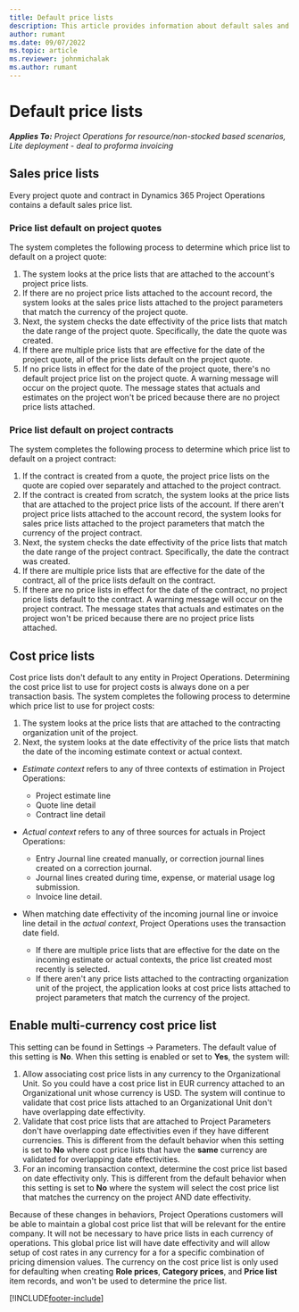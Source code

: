 ```yaml
---
title: Default price lists
description: This article provides information about default sales and cost price lists in Project Operations.
author: rumant
ms.date: 09/07/2022
ms.topic: article
ms.reviewer: johnmichalak
ms.author: rumant
---
```


# Default price lists

_**Applies To:** Project Operations for resource/non-stocked based scenarios, Lite deployment - deal to proforma invoicing_

## Sales price lists

Every project quote and contract in Dynamics 365 Project Operations contains a default sales price list. 

### Price list default on project quotes
The system completes the following process to determine which price list to default on a project quote:

1. The system looks at the price lists that are attached to the account's project price lists. 
1. If there are no project price lists attached to the account record, the system looks at the sales price lists attached to the project parameters that match the currency of the project quote.
1. Next, the system checks the date effectivity of the price lists that match the date range of the project quote. Specifically, the date the quote was created.
1. If there are multiple price lists that are effective for the date of the project quote, all of the price lists default on the project quote.
1. If no price lists in effect for the date of the project quote, there's no default project price list on the project quote. A warning message will occur on the project quote. The message states that actuals and estimates on the project won't be priced because there are no project price lists attached.

### Price list default on project contracts 
The system completes the following process to determine which price list to default on a project contract:

1. If the contract is created from a quote, the project price lists on the quote are copied over separately and attached to the project contract.
1. If the contract is created from scratch, the system looks at the price lists that are attached to the project price lists of the account. If there aren't project price lists attached to the account record, the system looks for sales price lists attached to the project parameters that match the currency of the project contract.
1. Next, the system checks the date effectivity of the price lists that match the date range of the project contract. Specifically, the date the contract was created.
1. If there are multiple price lists that are effective for the date of the contract, all of the price lists default on the contract.
1. If there are no price lists in effect for the date of the contract, no project price lists default to the contract. A warning message will occur on the project contract. The message states that actuals and estimates on the project won't be priced because there are no project price lists attached.

## Cost price lists

Cost price lists don't default to any entity in Project Operations. Determining the cost price list to use for project costs is always done on a per transaction basis. The system completes the following process to determine which price list to use for project costs:

1. The system looks at the price lists that are attached to the contracting organization unit of the project.
1. Next, the system looks at the date effectivity of the price lists that match the date of the incoming estimate context or actual context. 
- *Estimate context* refers to any of three contexts of estimation in Project Operations:

    - Project estimate line
    - Quote line detail
    - Contract line detail
  
 - *Actual context* refers to any of three sources for actuals in Project Operations:
   - Entry Journal line created manually, or correction journal lines created on a correction journal.
   - Journal lines created during time, expense, or material usage log submission.
   - Invoice line detail.

- When matching date effectivity of the incoming journal line or invoice line detail in the *actual context*, Project Operations uses the transaction date field.     
    - If there are multiple price lists that are effective for the date on the incoming estimate or actual contexts, the price list created most recently is selected.
    - If there aren't any price lists attached to the contracting organization unit of the project, the application looks at cost price lists attached to project parameters that match the currency of the project.
  
## Enable multi-currency cost price list
This setting can be found in Settings -> Parameters. The default value of this setting is **No**. 
When this setting is enabled or set to **Yes**, the system will: 
1. Allow associating cost price lists in any currency to the Organizational Unit. So you could have a cost price list in EUR currency attached to an Organizational unit whose currency is USD. The system will continue to validate that cost price lists attached to an Organizational Unit don't have overlapping date effectivity.
1. Validate that cost price lists that are attached to Project Parameters don't have overlapping date effectivities even if they have different currencies. This is different from the default behavior when this setting is set to **No** where cost price lists that have the **same** currency are validated for overlapping date effectivities.
1. For an incoming transaction context, determine the cost price list based on date effectivity only. This is different from the default behavior when this setting is set to **No** where the system will select the cost price list that matches the currency on the project AND date effectivity. 

Because of these changes in behaviors, Project Operations customers will be able to maintain a global cost price list that will be relevant for the entire company. It will not be necessary to have price lists in each currency of operations. This global price list will have date effectivity and will allow setup of cost rates in any currency for a for a specific combination of pricing dimension values. The currency on the cost price list is only used for defaulting when creating **Role prices**, **Category prices**, and **Price list** item records, and won't be used to determine the price list. 



[!INCLUDE[footer-include](../includes/footer-banner.md)]

